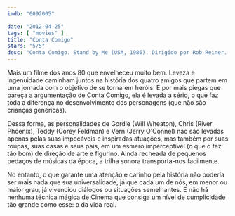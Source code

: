 ```yaml
---
imdb: "0092005"

date: "2012-04-25"
tags: [ "movies" ]
title: "Conta Comigo"
stars: "5/5"
desc: "Conta Comigo. Stand by Me (USA, 1986). Dirigido por Rob Reiner. Escrito por Stephen King, Raynold Gideon, Bruce A. Evans. Com Wil Wheaton, River Phoenix, Corey Feldman, Jerry O'Connell, Kiefer Sutherland, Casey Siemaszko, Gary Riley, Bradley Gregg, Jason Oliver."
---
```

Mais um filme dos anos 80 que envelheceu muito bem. Leveza e ingenuidade caminham juntos na história dos quatro amigos que partem em uma jornada com o objetivo de se tornarem heróis. E por mais piegas que pareça a argumentação de Conta Comigo, ela é levada a sério, o que faz toda a diferença no desenvolvimento dos personagens (que não são crianças genéricas).

Dessa forma, as personalidades de Gordie (Will Wheaton), Chris (River Phoenix), Teddy (Corey Feldman) e Vern (Jerry O'Connel) não são levadas apenas pelas suas impecáveis e inspiradas atuações, mas também por suas roupas, suas casas e seus pais, em um esmero imperceptível (o que o faz tão bom) de direção de arte e figurino. Ainda recheada de pequenos pedaços de músicas da época, a trilha sonora transporta-nos facilmente.

No entanto, o que garante uma atenção e carinho pela história não poderia ser mais nada que sua universalidade, já que cada um de nós, em menor ou maior grau, já vivenciou diálogos ou situações semelhantes. E não há nenhuma técnica mágica de Cinema que consiga um nível de cumplicidade tão grande como esse: o da vida real.

